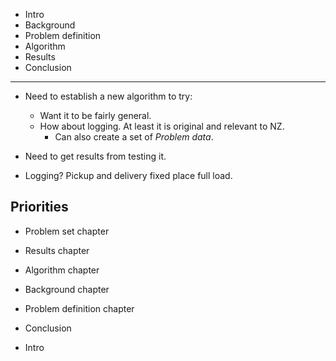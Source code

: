 
* Intro
* Background
* Problem definition
* Algorithm
* Results
* Conclusion

---

* Need to establish a new algorithm to try:

	- Want it to be fairly general.
	- How about logging. At least it is original and relevant to NZ.
		- Can also create a set of *Problem data*.

* Need to get results from testing it.

* Logging? Pickup and delivery fixed place full load.

Priorities
----------
- Problem set chapter

- Results chapter

- Algorithm chapter

- Background chapter

- Problem definition chapter

- Conclusion

- Intro